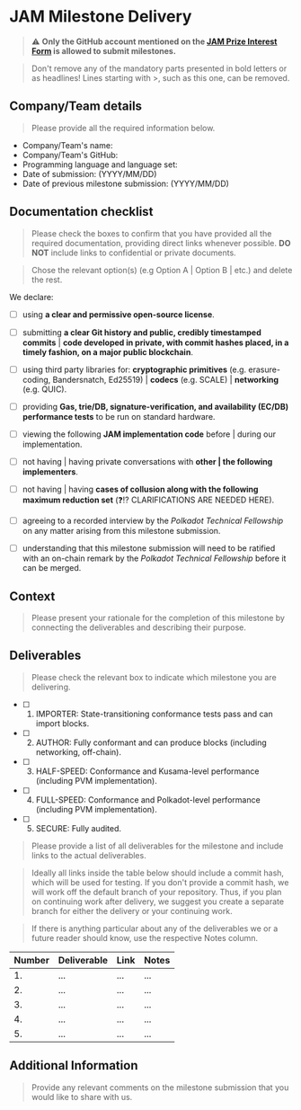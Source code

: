 # JAM Milestone Delivery 

> ⚠ **Only the GitHub account mentioned on the [JAM Prize Interest Form](https://docs.google.com/forms/d/e/1FAIpQLSdvisUospNv_ZUG-RMgCvPD1gp7rtX80Z65NpaQyvovBEf7Zg/viewform) is allowed to submit milestones.**

> Don't remove any of the mandatory parts presented in bold letters or as headlines! Lines starting with >, such as this one, can be removed.


## Company/Team details

>Please provide all the required information below.

- Company/Team's name:
- Company/Team's GitHub:
- Programming language and language set: 
- Date of submission: (YYYY/MM/DD)
- Date of previous milestone submission: (YYYY/MM/DD)


## Documentation checklist

>Please check the boxes to confirm that you have provided all the required documentation, providing direct links whenever possible. **DO NOT** include links to confidential or private documents.

>Chose the relevant option(s) (e.g Option A | Option B | etc.) and delete the rest.

We declare:

- [ ] using **a clear and permissive open-source license**.
- [ ] submitting **a clear Git history and public, credibly timestamped commits** | **code developed in private, with commit hashes placed, in a timely fashion, on a major public blockchain**.
- [ ] using third party libraries for: **cryptographic primitives** (e.g. erasure-coding, Bandersnatch, Ed25519) | **codecs** (e.g. SCALE) | **networking** (e.g. QUIC).
- [ ] providing **Gas, trie/DB, signature-verification, and availability (EC/DB) performance tests** to be run on standard hardware.
- [ ] viewing the following **JAM implementation code** before | during our implementation.
- [ ] not having | having private conversations with **other | the following implementers**.
- [ ] not having | having **cases of collusion along with the following maximum reduction set** (❓⁉ CLARIFICATIONS ARE NEEDED HERE).
- [ ] agreeing to a recorded interview by the *Polkadot Technical Fellowship* on any matter arising from this milestone submission.
- [ ] understanding that this milestone submission will need to be ratified with an on-chain remark by the *Polkadot Technical Fellowship* before it can be merged.



## Context

>Please present your rationale for the completion of this milestone by connecting the deliverables and describing their purpose.


## Deliverables

>Please check the relevant box to indicate which milestone you are delivering.

- [ ] 1. IMPORTER: State-transitioning conformance tests pass and can import blocks.
- [ ] 2. AUTHOR: Fully conformant and can produce blocks (including networking, off-chain).
- [ ] 3. HALF-SPEED: Conformance and Kusama-level performance (including PVM implementation).
- [ ] 4. FULL-SPEED: Conformance and Polkadot-level performance (including PVM implementation).
- [ ] 5. SECURE: Fully audited.


>Please provide a list of all deliverables for the milestone and include links to the actual deliverables.

>Ideally all links inside the table below should include a commit hash, which will be used for testing. If you don't provide a commit hash, we will work off the default branch of your repository. Thus, if you plan on continuing work after delivery, we suggest you create a separate branch for either the delivery or your continuing work.

>If there is anything particular about any of the deliverables we or a future reader should know, use the respective Notes column.

| Number	| Deliverable	| Link	 | Notes |
|---------|-------------|--------|-------|
|1.	      |...	        | ...	   |...    |
|2.	      |...	        | ...	   |...    |
|3.	      |...	        | ...	   |...    |
|4.	      |...	        | ...	   |...    |
|5.	      |...	        | ...	   |...    |


## Additional Information

>Provide any relevant comments on the milestone submission that you would like to share with us.




